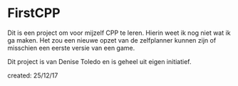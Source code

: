 # FirstCPP

Dit is een project om voor mijzelf CPP te leren. Hierin weet ik nog niet wat ik ga maken. 
Het zou een nieuwe opzet van de zelfplanner kunnen zijn of misschien een eerste versie van een game. 

Dit project is van Denise Toledo en is geheel uit eigen initiatief. 

created: 25/12/17 
